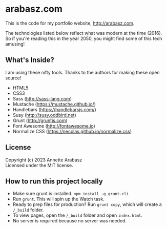 # arabasz.com

This is the code for my portfolio website, http://arabasz.com. 

The technologies listed below reflect what was modern at the time (2016). So if you're reading this in the year 2050, you might find some of this tech amusing!

## What's Inside?
I am using these nifty tools. Thanks to the authors for making these open source!
* HTML5
* CSS3
* Sass (http://sass-lang.com)
* Mustache (https://mustache.github.io/)
* Handlebars (https://handlebarsjs.com/)
* Susy (http://susy.oddbird.net)
* Grunt (http://gruntjs.com)
* Font Awesome (http://fontawesome.io)
* Normalize CSS (https://necolas.github.io/normalize.css)

## License
Copyright (c) 2023 Annette Arabasz  
Licensed under the MIT license.

## How to run this project locally
* Make sure grunt is installed. `npm install -g grunt-cli`
* Run `grunt`. This will spin up the Watch task.
* Ready to prep files for production? Run `grunt copy`, which will create a `/_build` folder.
* To view pages, open the `/_build` folder and open `index.html`.
* No server is required because no server was needed. 
